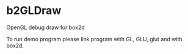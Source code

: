 b2GLDraw
========

OpenGL debug draw for box2d

To run demo program please link program with GL, GLU, glut and with box2d.
